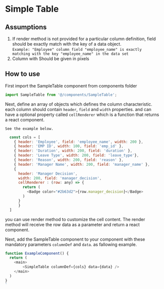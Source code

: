# Simple Table

## Assumptions
1. If render method is not provided for a particular column definition, field should be exactly match with the key of a data object.
   <br>
``Example: "Employee" column field "employee_name" is exactly matching with the key "employee_name" in the data set`` 
1. Column with Should be given in pixels

## How to use
First import the SampleTable component from components folder
```js
import SampleTable from '@/components/SampleTable';
```
Next, define an array of objects which defines the column characteristic.
each column should contain `header`, `field` and `width` properties. and can have a optional property called `cellRenderer` which is a function that returns a react component. 

`See the example below.`

```js
  const cols = [
    { header: 'Employee', field: 'employee_name', width: 200 },
    { header: 'EMP ID', width: 100, field: 'emp_id' },
    { header: 'Duration', width: 200, field: 'duration' },
    { header: 'Leave Type', width: 200, field: 'leave_type'},
    { header: 'Reason', width: 200, field: 'reason' },
    { header: 'Manager Name', width: 200, field: 'manager_name' },
    { 
      header: 'Manager Decision', 
      width: 200, field: 'manager_decision', 
      cellRenderer : (row: any) => {
        return (
          <Badge color="#2b63d2">{row.manager_decision}</Badge> 
        )
      }
      }
  ]
```

you can use render method to customize the cell content. The render method will receive the row data as a parameter and return a react component.

Next, add the SampleTable component to your component with these mandatory parameters `columnDef` and `data`. as fallowing example.
```js
function ExampleComponent() {  
  return (
    <main>
        <SimpleTable columnDef={cols} data={data} />
    </main>
  )
}
`